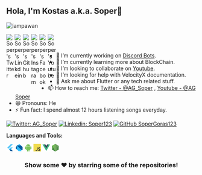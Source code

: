 ## Hola, I'm Kostas a.k.a. **Soper**👋

<p align="left"> <img src="https://komarev.com/ghpvc/?username=iampawan&label=Views&color=blue&style=plastic" alt="iampawan" /> </p>

<a href="https://twitter.com/AG_Soper">
  <img align="left" alt="Soper's Twitter" width="22px" src="https://cdn.jsdelivr.net/npm/simple-icons@v3/icons/twitter.svg" />
</a>
<a href="https://www.linkedin.com/in/soper123/">
  <img align="left" alt="Soper's Linkdein" width="22px" src="https://cdn.jsdelivr.net/npm/simple-icons@v3/icons/linkedin.svg" />
</a>
<a href="https://github.com/sopergoras123">
  <img align="left" alt="Soper's Github" width="22px" src="https://cdn.jsdelivr.net/npm/simple-icons@v3/icons/github.svg" />
</a>
<a href="https://instagram.com/ag_soper">
  <img align="left" alt="Soper's Instagram" width="22px" src="https://cdn.jsdelivr.net/npm/simple-icons@v3/icons/instagram.svg" />
</a>
<a href="https://www.facebook.com/kgorasphoto/">
  <img align="left" alt="Soper's Facebook" width="22px" src="https://cdn.jsdelivr.net/npm/simple-icons@v3/icons/facebook.svg" />
</a>
<a href="https://www.youtube.com/channel/UCCKKGD3xVOqJGAlptVV-AxA?view_as=subscriber">
  <img align="left" alt="Soper's Youtube" width="22px" src="https://cdn.jsdelivr.net/npm/simple-icons@v3/icons/youtube.svg" />
</a>

<br/>
<br/>



- 🔭 I’m currently working on [Discord Bots](https://discord.js.org/#/).
- 🌱 I’m currently learning more about BlockChain.
- 👯 I’m looking to collaborate on [Youtube](https://www.youtube.com/channel/UCCKKGD3xVOqJGAlptVV-AxA?view_as=subscriber).
- 🤔 I’m looking for help with VelocityX documentation.
- 💬 Ask me about Flutter or any tech related stuff.
- 📫 How to reach me: [Twitter - @AG_Soper](https://twitter.com/AG_Soper) , [Youtube - @AG Soper](https://www.youtube.com/channel/UCCKKGD3xVOqJGAlptVV-AxA?view_as=subscriber)
- 😄 Pronouns: He
- ⚡ Fun fact: I spend almost 12 hours listening songs everyday.

[![Twitter: AG_Soper](https://img.shields.io/twitter/follow/AG_Soper?style=social)](https://twitter.com/AG_Soper)
[![Linkedin: Soper123](https://img.shields.io/badge/-soper123-blue?style=flat-square&logo=Linkedin&logoColor=white&link=https://www.linkedin.com/in/soper123/)](https://www.linkedin.com/in/sope123/)
[![GitHub SoperGoras123](https://img.shields.io/github/followers/sopergoras123?label=follow&style=social)](https://github.com/sopergoras123)


**Languages and Tools:**  

<code><img height="20" src="https://raw.githubusercontent.com/github/explore/80688e429a7d4ef2fca1e82350fe8e3517d3494d/topics/flutter/flutter.png"></code>
<code><img height="20" src="https://raw.githubusercontent.com/github/explore/80688e429a7d4ef2fca1e82350fe8e3517d3494d/topics/dart/dart.png"></code>
<code><img height="20" src="https://raw.githubusercontent.com/github/explore/80688e429a7d4ef2fca1e82350fe8e3517d3494d/topics/android/android.png"></code>
<code><img height="20" src="https://raw.githubusercontent.com/github/explore/80688e429a7d4ef2fca1e82350fe8e3517d3494d/topics/javascript/javascript.png"></code>
<code><img height="20" src="https://raw.githubusercontent.com/github/explore/80688e429a7d4ef2fca1e82350fe8e3517d3494d/topics/vue/vue.png"></code>
<code><img height="20" src="https://raw.githubusercontent.com/github/explore/80688e429a7d4ef2fca1e82350fe8e3517d3494d/topics/nodejs/nodejs.png"></code>    

<!--<a href="https://github.com/iampawan">
  <img align="center" src="https://github-readme-stats.vercel.app/api/top-langs/?username=iampawan&theme=light&hide_langs_below=1" />
</a>
<a href="https://github.com/iampawan">
 <img align="center" src="https://github-readme-stats.vercel.app/api?username=iampawan&show_icons=true&theme=light&line_height=27" alt="Soper's github stats"/>
</a>
<a href="https://github.com/iampawan/FlutterExampleApps">
  <img align="center" src="https://github-readme-stats.vercel.app/api/pin/?username=iampawan&repo=FlutterExampleApps&theme=light" />
</a>
<a href="https://github.com/iampawan/VelocityX">
 <img align="center" src="https://github-readme-stats.vercel.app/api/pin/?username=iampawan&repo=VelocityX&theme=light" />
</a>
-->

<div align="center">

### Show some ❤️ by starring some of the repositories!

</div>

